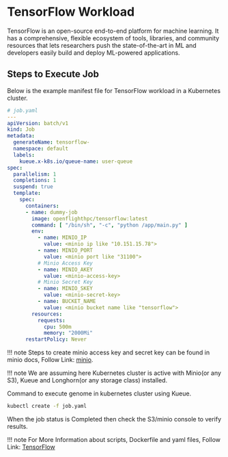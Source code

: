 # TensorFlow Workload
TensorFlow is an open-source end-to-end platform for machine learning. It has a comprehensive, flexible ecosystem of tools, libraries, and community resources that lets researchers push the state-of-the-art in ML and developers easily build and deploy ML-powered applications. 

## Steps to Execute Job
Below is the example manifest file for TensorFlow workload in a Kubernetes cluster.
```yaml
# job.yaml
---
apiVersion: batch/v1
kind: Job
metadata:
  generateName: tensorflow-
  namespace: default
  labels:
    kueue.x-k8s.io/queue-name: user-queue
spec:
  parallelism: 1
  completions: 1
  suspend: true
  template:
    spec:
      containers:
      - name: dummy-job
        image: openflighthpc/tensorflow:latest
        command: [ "/bin/sh", "-c", "python /app/main.py" ]
        env:
          - name: MINIO_IP
            value: <minio ip like "10.151.15.78">
          - name: MINIO_PORT
            value: <minio port like "31100">
          # Minio Access Key   
          - name: MINIO_AKEY
            value: <minio-access-key>
          # Minio Secret Key   
          - name: MINIO_SKEY
            value: <minio-secret-key>
          - name: BUCKET_NAME
            value: <minio bucket name like "tensorflow">
        resources:
          requests:
            cpu: 500m
            memory: "2000Mi"
      restartPolicy: Never
```

!!! note
    Steps to create minio access key and secret key can be found in minio docs, Follow Link: [minio](./minio.md#create-access-key-and-secret-key).

!!! note
    We are assuming here Kubernetes cluster is active with Minio(or any S3), Kueue and Longhorn(or any storage class) installed.

Command to execute genome in kubernetes cluster using Kueue.

```bash
kubectl create -f job.yaml
```

When the job status is Completed then check the S3/minio console to verify results.


!!! note
    For More Information about scripts, Dockerfile and yaml files, Follow Link: [TensorFlow](https://github.com/openflighthpc/hpc-on-k8s/tree/main/workloads/tensorflow)